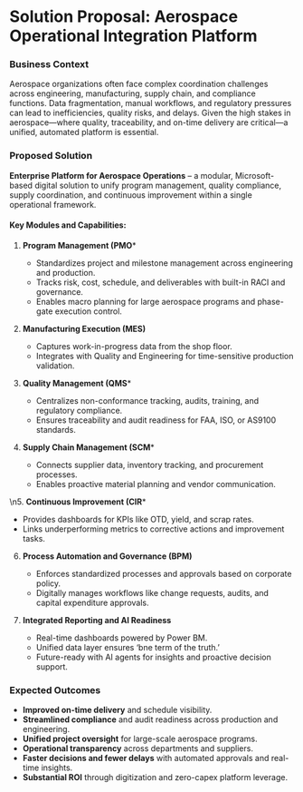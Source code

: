 # Solution Proposal: Aerospace Operational Integration Platform

### Business Context

Aerospace organizations often face complex coordination challenges across engineering, manufacturing, supply chain, and compliance functions. Data fragmentation, manual workflows, and regulatory pressures can lead to inefficiencies, quality risks, and delays. Given the high stakes in aerospace—where quality, traceability, and on-time delivery are critical—a unified, automated platform is essential.

### Proposed Solution
**Enterprise Platform for Aerospace Operations** – a modular, Microsoft-based digital solution to unify program management, quality compliance, supply coordination, and continuous improvement within a single operational framework.

#### Key Modules and Capabilities:

1. **Program Management (PMO***

   - Standardizes project and milestone management across engineering and production.
   - Tracks risk, cost, schedule, and deliverables with built-in RACI and governance.
   - Enables macro planning for large aerospace programs and phase-gate execution control.

2. **Manufacturing Execution (MES)**

   - Captures work-in-progress data from the shop floor.
   - Integrates with Quality and Engineering for time-sensitive production validation.

3. **Quality Management (QMS***

   - Centralizes non-conformance tracking, audits, training, and regulatory compliance.
   - Ensures traceability and audit readiness for FAA, ISO, or AS9100 standards.

4. **Supply Chain Management (SCM***

   - Connects supplier data, inventory tracking, and procurement processes.
   - Enables proactive material planning and vendor communication.

\n5. **Continuous Improvement (CIR***

   - Provides dashboards for KPIs like OTD, yield, and scrap rates.
   - Links underperforming metrics to corrective actions and improvement tasks.

6. **Process Automation and Governance (BPM)**

   - Enforces standardized processes and approvals based on corporate policy.
   - Digitally manages workflows like change requests, audits, and capital expenditure approvals.

7. **Integrated Reporting and AI Readiness**

   - Real-time dashboards powered by Power BM.
   - Unified data layer ensures ‘bne term of the truth.’
   - Future-ready with AI agents for insights and proactive decision support.

### Expected Outcomes

- **Improved on-time delivery**
  and schedule visibility.
- **Streamlined compliance** and audit readiness across production and engineering.
- **Unified project oversight** for large-scale aerospace programs.
- **Operational transparency**
  across departments and suppliers.
- **Faster decisions and fewer delays**
  with automated approvals and real-time insights.
- **Substantial ROI**
  through digitization and zero-capex platform leverage.
